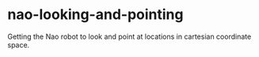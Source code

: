 # nao-looking-and-pointing
Getting the Nao robot to look and point at locations in cartesian coordinate space.
